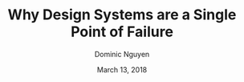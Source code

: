 ---
date: March 13, 2018
title: Why Design Systems are a Single Point of Failure
author: Dominic Nguyen
link: https://blog.hichroma.com/why-design-systems-are-a-single-point-of-failure-ec9d30c107c2?token=WLU_YEWyJY6PUVxc
description:  As designers and frontend developers, we can be so caught up in evangelizing UI consistency that we become blind to the single point of failure in front of us. This article talks about why design systems collapse and how maintenance stops that from happening.
tags:
- process

# ================================
# ARTICLE TAGS AVAILABLE
# ================================
# - animation
# - code
# - contribution
# - design-tokens
# - leadership
# - patterns
# - process
# - sketch
# ================================
---